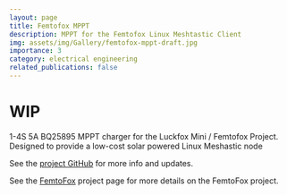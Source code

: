 ```yaml
---
layout: page
title: Femtofox MPPT
description: MPPT for the Femtofox Linux Meshtastic Client
img: assets/img/Gallery/femtofox-mppt-draft.jpg
importance: 3
category: electrical engineering
related_publications: false
---
```

# WIP

1-4S 5A BQ25895 MPPT charger for the Luckfox Mini / Femtofox Project. Designed to provide a low-cost solar powered Linux Meshastic node

See the <a href="https://github.com/eigenlucy/femtofox-mppt">project GitHub</a> for more info and updates.

See the <a href="https://eigenlucy.github.io/projects/femotfox">FemtoFox</a> project page for more details on the FemtoFox project.
